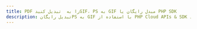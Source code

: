 ---title: PDF را به  تبدیل کنیدGIF، PS به GIF مبدل رایگان یا PHP SDKdescription: تبدیل رایگانPS به GIF با استفاده از PHP Cloud APIs & SDK همچنین اسناد PDF را در Cloud ایجاد، ویرایش و رندر کنید.---